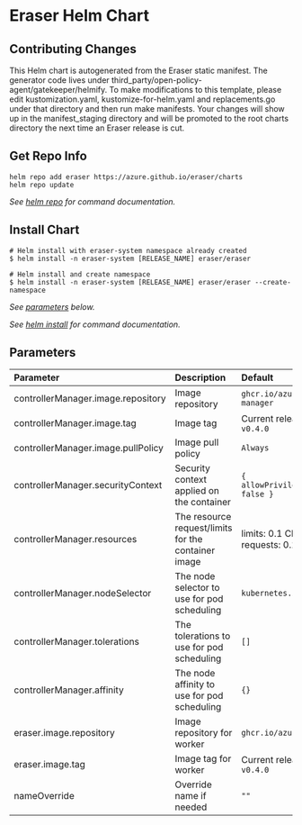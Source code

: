 # Eraser Helm Chart

## Contributing Changes

This Helm chart is autogenerated from the Eraser static manifest. The generator code lives under third_party/open-policy-agent/gatekeeper/helmify. To make modifications to this template, please edit kustomization.yaml, kustomize-for-helm.yaml and replacements.go under that directory and then run make manifests. Your changes will show up in the manifest_staging directory and will be promoted to the root charts directory the next time an Eraser release is cut.

## Get Repo Info

```console
helm repo add eraser https://azure.github.io/eraser/charts
helm repo update
```

_See [helm repo](https://helm.sh/docs/helm/helm_repo/) for command documentation._

## Install Chart

```console
# Helm install with eraser-system namespace already created
$ helm install -n eraser-system [RELEASE_NAME] eraser/eraser

# Helm install and create namespace
$ helm install -n eraser-system [RELEASE_NAME] eraser/eraser --create-namespace

```

_See [parameters](#parameters) below._

_See [helm install](https://helm.sh/docs/helm/helm_install/) for command documentation._

## Parameters

| Parameter                                     | Description                                                                                                                                                                                                                                         | Default                                                                   |
| :-------------------------------------------- | :-------------------------------------------------------------------------------------------------------------------------------------------------------------------------------------------------------------------------------------------------- | :------------------------------------------------------------------------ |
| controllerManager.image.repository                              | Image repository                                                                                                                                                                                                                                    | `ghcr.io/azure/eraser-manager`   |
| controllerManager.image.tag                                     | Image tag                                                                                                                                                                                                                                    | Current release version: `v0.4.0` |
| controllerManager.image.pullPolicy                              | Image pull policy                                                                                                      | `Always`   |
| controllerManager.securityContext                               | Security context applied on the container                                                                                                                                                                                                                | `{ allowPrivilegeEscalation: false }`                                                                      |
| controllerManager.resources                                     | The resource request/limits for the container image                                                                                                                                                                                                 | limits: 0.1 CPU, 30Mi, requests: 0.1 CPU, 20Mi                            |
| controllerManager.nodeSelector                                  | The node selector to use for pod scheduling                                                                                                                                                                                                         | `kubernetes.io/os: linux`                                                 |
| controllerManager.tolerations                                   | The tolerations to use for pod scheduling                                                                                                                                                                                                           | `[]`                                                                      |
| controllerManager.affinity                                      | The node affinity to use for pod scheduling                                                                                                                                                                                                         | `{}`                                                                      |
| eraser.image.repository                        | Image repository for worker                                                                                                                                                                                                                                    | `ghcr.io/azure/eraser`   |
| eraser.image.tag                               | Image tag for worker                                                                                                                                                                                                                                    | Current release version: `v0.4.0` |
| nameOverride                                  | Override name if needed                                                                                                                                                                                                                | `""`                                                                      |
